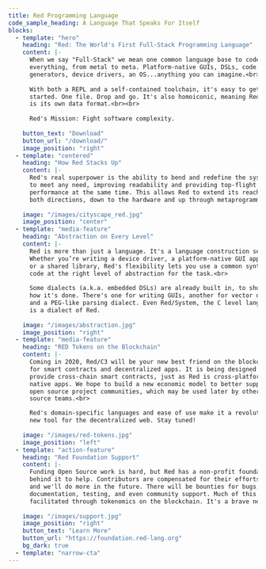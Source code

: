 ```yaml
---
title: Red Programming Language
code_sample_heading: A Language That Speaks For Itself
blocks:
  - template: "hero"
    heading: "Red: The World's First Full-Stack Programming Language"
    content: |-
      When we say "Full-Stack" we mean one common language base to code
      everything, from metal to meta. Platform-native GUIs, DSLs, code
      generators, device drivers, an OS...anything you can imagine.<br><br>
            
      With both a REPL and a self-contained toolchain, it's easy to get
      started. One file. Drop and go. It's also homoiconic, meaning Red
      is its own data format.<br><br>
        
      Red's Mission: Fight software complexity.
        
    button_text: "Download"
    button_url: "/download/"
    image_position: "right"
  - template: "centered"
    heading: "How Red Stacks Up"
    content: |-
      Red's real superpower is the ability to bend and redefine the system
      to meet any need, improving readability and providing top-flight
      performance at the same time. This allows Red to extend its reach in
      both directions, down to the hardware and up through metaprogramming.
      
    image: "/images/cityscape_red.jpg"
    image_position: "center"
  - template: "media-feature"
    heading: "Abstraction on Every Level"
    content: |-
      Red is more than just a language. It's a language construction set.
      Whether you’re writing a device driver, a platform-native GUI application,
      or a shared library, Red's flexibility lets you use a common syntax to
      code at the right level of abstraction for the task.<br>
      
      Some dialects (a.k.a. embedded DSLs) are already built in, to show you
      how it's done. There's one for writing GUIs, another for vector drawing,
      and a PEG-like parsing dialect. Even Red/System, the C level language
      is a dialect of Red.
      
    image: "/images/abstraction.jpg"
    image_position: "right"
  - template: "media-feature"
    heading: "RED Tokens on the Blockchain"
    content: |-
      Coming in 2020, Red/C3 will be your new best friend on the blockchain
      for smart contracts and decentralized apps. It is being designed to 
      provide cross-chain smart contracts, just as Red is cross-platform for
      native apps. We hope to build a new economic model to better support
      open source project communities, which may be used later by other open
      source teams.<br>

      Red's domain-specific languages and ease of use make it a revolutionary
      new tool for the decentralized web. Stay tuned!
      
    image: "/images/red-tokens.jpg"
    image_position: "left"
  - template: "action-feature"
    heading: "Red Foundation Support"
    content: |-
      Funding Open Source work is hard, but Red has a non-profit foundation
      behind it to help. Contributors are compensated for their efforts today,
      and we'll do more in the future. There will be bounties for bugs, 
      documentation, testing, and even community support. Much of this will be
      facilitated through tokenomics on the blockchain. It's a brave new world.
      
    image: "/images/support.jpg"
    image_position: "right"
    button_text: "Learn More"
    button_url: "https://foundation.red-lang.org"
    bg_dark: true
  - template: "narrow-cta"
---
```


